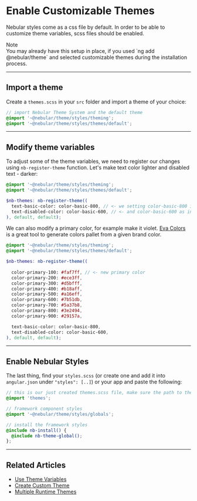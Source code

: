 # Enable Customizable Themes

Nebular styles come as a css file by default.
In order to be able to customize theme variables, scss files should be enabled.

<div class="note note-info section-end">
  <div class="note-title">Note</div>
  <div class="note-body">
    You may already have this setup in place, if you used `ng add @nebular/theme` and selected customizable themes during the installation process.
  </div>
</div>
<hr>

## Import a theme

Create a `themes.scss` in your `src` folder and import a theme of your choice:

```scss
// import Nebular Theme System and the default theme
@import '~@nebular/theme/styles/theming';
@import '~@nebular/theme/styles/themes/default';

```
<hr>

## Modify theme variables

To adjust some of the theme variables, we need to register our changes using `nb-register-theme` function.
Let's make text color lighter and disabled text - darker:

```scss
@import '~@nebular/theme/styles/theming';
@import '~@nebular/theme/styles/themes/default';

$nb-themes: nb-register-theme((
  text-basic-color: color-basic-800, // <- we setting color-basic-800 instead of color-basic-1000
  text-disabled-color: color-basic-600, // <- and color-basic-600 as instead of color-basic-500
), default, default);
```

We can also modify a primary color, for example make it violet.
[Eva Colors](https://colors.eva.design) is a great tool to generate colors pallet from a given brand color.

```scss
@import '~@nebular/theme/styles/theming';
@import '~@nebular/theme/styles/themes/default';

$nb-themes: nb-register-theme((
  
  color-primary-100: #faf7ff, // <- new primary color
  color-primary-200: #ece3ff,
  color-primary-300: #d5bfff,
  color-primary-400: #b18aff,
  color-primary-500: #a16eff,
  color-primary-600: #7b51db,
  color-primary-700: #5a37b8,
  color-primary-800: #3e2494,
  color-primary-900: #29157a,

  text-basic-color: color-basic-800,
  text-disabled-color: color-basic-600,
), default, default);
```
<hr>

## Enable Nebular Styles

The last thing, find your `styles.scss` (or create one and add it into `angular.json` under `"styles": [..]`) or your app and paste the following:

```scss
// this is our just created themes.scss file, make sure the path to the file is correct
@import 'themes';

// framework component styles
@import '~@nebular/theme/styles/globals';

// install the framework styles
@include nb-install() {
  @include nb-theme-global();
};
```
<hr>

## Related Articles

- [Use Theme Variables](docs/design-system/use-theme-variables)
- [Create Custom Theme](docs/design-system/create-custom-theme)
- [Multiple Runtime Themes](docs/design-system/enable-multiple-runtime-themes)



